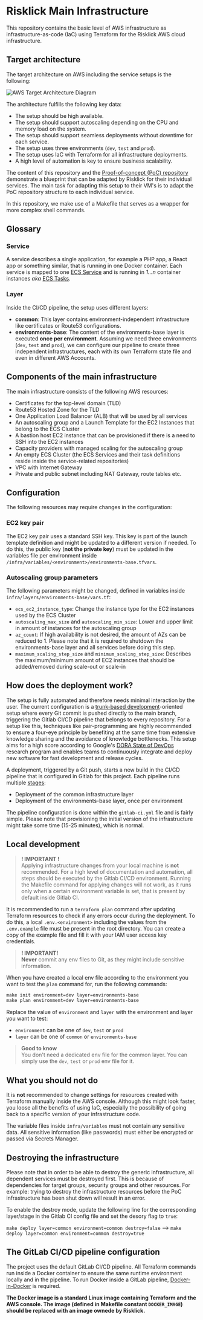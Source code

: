 # Risklick Main Infrastructure

This repository contains the basic level of AWS infrastructure as infrastructure-as-code (IaC) using Terraform for the Risklick AWS cloud infrastructure.

## Target architecture
The target architecture on AWS including the service setups is the following:

![AWS Target Architecture Diagram](aws_diagram.png)

The architecture fulfills the following key data:

- The setup should be high available.
- The setup should support autoscaling depending on the CPU and memory load on the system.
- The setup should support seamless deployments without downtime for each service.
- The setup uses three environments (`dev`, `test` and `prod`).
- The setup uses IaC with Terraform for all infrastructure deployments.
- A high level of automation is key to ensure business scalability.

The content of this repository and the [Proof-of-concept (PoC) repository](https://git.risklick.ch/ecs/poc) demonstrate a blueprint that can be adapted by Risklick for their individual services.
The main task for adapting this setup to their VM's is to adapt the PoC repository structure to each individual service.

In this repository, we make use of a Makefile that serves as a wrapper for more complex shell commands. 

## Glossary

### Service

A service describes a single application, for example a PHP app, a React app or something similar, that is running in one Docker container. 
Each service is mapped to one [ECS Service](https://docs.aws.amazon.com/AmazonECS/latest/developerguide/ecs_services.html) and is running in _1...n_ container instances _aka_ [ECS Tasks](https://docs.aws.amazon.com/AmazonECS/latest/developerguide/task_definitions.html).

### Layer

Inside the CI/CD pipeline, the setup uses different layers:

- **common**: This layer contains environment-independent infrastructure like certificates or Route53 configurations.  
- **environments-base**: The content of the environments-base layer is executed **once per environment**. Assuming we need three environments (`dev`, `test` and `prod`), we can configure our pipeline to create three independent infrastructures, each with its own Terraform state file and even in different AWS Accounts.

###

## Components of the main infrastructure

The main infrastructure consists of the following AWS resources:

- Certificates for the top-level domain (TLD)
- Route53 Hosted Zone for the TLD
- One Application Load Balancer (ALB) that will be used by all services
- An autoscaling group and a Launch Template for the EC2 Instances that belong to the ECS Cluster
- A bastion host EC2 instance that can be provisioned if there is a need to SSH into the EC2 instances
- Capacity providers with managed scaling for the autoscaling group
- An empty ECS Cluster (the ECS Services and their task definitions reside inside the service-related repositories)
- VPC with Internet Gateway
- Private and public subnet including NAT Gateway, route tables etc.

## Configuration

The following resources may require changes in the configuration:

### EC2 key pair

The EC2 key pair uses a standard SSH key. This key is part of the launch template definition and might be updated to a different version if needed. 
To do this, the public key (**not the private key**) must be updated in the variables file per environment inside `/infra/variables/<environment>/environments-base.tfvars`.

### Autoscaling group parameters

The following parameters might be changed, defined in variables inside `infra/layers/environments-base/vars.tf`:

- `ecs_ec2_instance_type`: Change the instance type for the EC2 instances used by the ECS Cluster
- `autoscaling_max_size` and `autoscaling_min_size`: Lower and upper limit in amount of instances for the autoscaling group
- `az_count`: If high availability is not desired, the amount of AZs can be reduced to 1. Please note that it is required to shutdown the environments-base layer and all services before doing this step.
- `maximum_scaling_step_size` and `minimum_scaling_step_size`: Describes the maximum/minimum amount of EC2 instances that should be added/removed during scale-out or scale-in

## How does the deployment work?

The setup is fully automated and therefore needs minimal interaction by the user.
The current configuration is a [trunk-based development](https://cloud.google.com/architecture/devops/devops-tech-trunk-based-development)-oriented setup where every Git commit is pushed directly to the main branch, triggering the Gitlab CI/CD pipeline that belongs to every repository.
For a setup like this, techniques like pair-programming are highly recommended to ensure a four-eye principle by benefiting at the same time from extensive knowledge sharing and the avoidance of knowledge bottlenecks. 
This setup aims for a high score according to Google's [DORA State of DevOps](https://dora.dev) research program and enables teams to continuously integrate and deploy new software for fast development and release cycles.

A deployment, triggered by a Git push, starts a new build in the CI/CD pipeline that is configured in Gitlab for this project. 
Each pipeline runs multiple [stages](https://docs.gitlab.com/ee/ci/pipelines/):

- Deployment of the common infrastructure layer
- Deployment of the environments-base layer, once per environment

The pipeline configuration is done within the `gitlab-ci.yml` file and is fairly simple. 
Please note that provisioning the initial version of the infrastructure might take some time (15-25 minutes), which is normal.

## Local development

> **! IMPORTANT !**  
Applying infrastructure changes from your local machine is **not** recommended. For a high level of documentation and automation, all steps should be executed by the Gitlab CI/CD environment.
Running the Makefile command for applying changes will not work, as it runs only when a certain environment variable is set, that is present by default inside Gitlab CI. 

It is recommended to run a `terraform plan` command after updating Terraform resources to check if any errors occur during the deployment. 
To do this, a local `.env.<environment>` including the values from the `.env.example` file must be present in the root directory.
You can create a copy of the example file and fill it with your IAM user access key credentials. 

> **! IMPORTANT!**  
**Never** commit any env files to Git, as they might include sensitive information.

When you have created a local env file according to the environment you want to test the `plan` command for, run the following commands:

```makefile
make init environment=dev layer=environments-base
make plan environment=dev layer=environments-base
```

Replace the value of `environment` and `layer` with the environment and layer you want to test:

- `environment` can be one of `dev`, `test` or `prod`
- `layer` can be one of `common` or `environments-base`

> **Good to know**  
You don't need a dedicated env file for the common layer. You can simply use the `dev`, `test` or `prod` env file for it.

## What you should not do

It is **not** recommended to change settings for resources created with Terraform manually inside the AWS console. 
Although this might look faster, you loose all the benefits of using IaC, especially the possibility of going back to a specific version of your infrastructure code.

The variable files inside `infra/variables` must not contain any sensitive data. All sensitive information (like passwords) must either be encrypted or passed via Secrets Manager.

## Destroying the infrastructure

Please note that in order to be able to destroy the generic infrastructure, all dependent services must be destroyed first. 
This is because of dependencies for target groups, security groups and other resources. For example: trying to destroy the infrastructure resources before the PoC infrastructure has been shut down will result in an error. 

To enable the destroy mode, update the following line for the corresponding layer/stage in the Gitlab CI config file and set the desory flag to `true`:

`make deploy layer=common environment=common destroy=false` --> `make deploy layer=common environment=common destroy=true`

## The GitLab CI/CD pipeline configuration

The project uses the default GitLab CI/CD pipeline. 
All Terraform commands run inside a Docker container to ensure the same runtime environment locally and in the pipeline.
To run Docker inside a GitLab pipeline, [Docker-in-Docker](https://docs.gitlab.com/ee/ci/docker/using_docker_build.html#use-docker-in-docker) is required.

**The Docker image is a standard Linux image containing Terraform and the AWS console. The image (defined in Makefile constant `DOCKER_IMAGE`) should be replaced with an image ownede by Risklick.**
